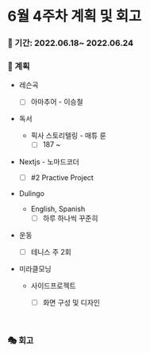 # 6월 4주차 계획 및 회고

### 📆 기간: 2022.06.18~ 2022.06.24

### 📑 계획

- 레슨곡

  - [ ] 아마추어 - 이승철
- 독서
  - 픽사 스토리텔링 - 매튜 룬
    - [ ] 187 ~ 
- Nextjs - 노마드코더
  - [ ] #2 Practive Project
- Dulingo
  - English, Spanish
    - [ ] 하루 하나씩 꾸준히
- 운동
  - [ ] 테니스 주 2회

- 미라클모닝
  - 사이드프로젝트
    - [ ] 화면 구성 및 디자인
    


<br/>

### 🎭 회고


